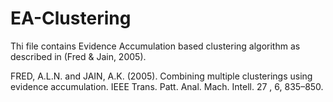 # EA-Clustering
Thi file contains Evidence Accumulation based clustering algorithm as described in (Fred & Jain, 2005).

FRED, A.L.N. and JAIN, A.K. (2005). Combining multiple clusterings using evidence accumulation. IEEE Trans. Patt. Anal. Mach. Intell. 27 , 6, 835–850.
